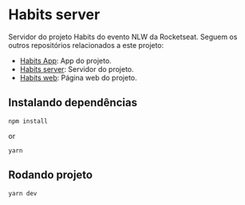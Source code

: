 # Habits server

Servidor do projeto Habits do evento NLW da Rocketseat. Seguem os outros repositórios relacionados a este projeto:

- [Habits App](https://github.com/Levysantiago/habits-client-app): App do projeto.
- [Habits server](https://github.com/Levysantiago/habits-server): Servidor do projeto.
- [Habits web](https://github.com/Levysantiago/habits-client-web): Página web do projeto.

## Instalando dependências

```
npm install
```

or

```
yarn
```

## Rodando projeto

```
yarn dev
```
